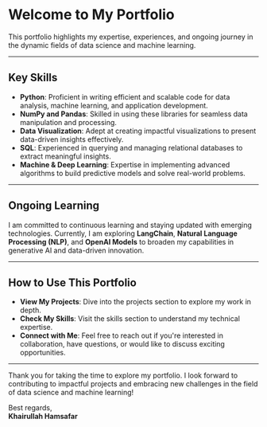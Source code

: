 # Welcome to My Portfolio

This portfolio highlights my expertise, experiences, and ongoing journey in the dynamic fields of data science and machine learning.

---

## Key Skills

- **Python**: Proficient in writing efficient and scalable code for data analysis, machine learning, and application development.
- **NumPy and Pandas**: Skilled in using these libraries for seamless data manipulation and processing.
- **Data Visualization**: Adept at creating impactful visualizations to present data-driven insights effectively.
- **SQL**: Experienced in querying and managing relational databases to extract meaningful insights.
- **Machine & Deep Learning**: Expertise in implementing advanced algorithms to build predictive models and solve real-world problems.

---

## Ongoing Learning

I am committed to continuous learning and staying updated with emerging technologies. Currently, I am exploring **LangChain**, **Natural Language Processing (NLP)**, and **OpenAI Models** to broaden my capabilities in generative AI and data-driven innovation.

---

## How to Use This Portfolio

- **View My Projects**: Dive into the projects section to explore my work in depth.
- **Check My Skills**: Visit the skills section to understand my technical expertise.
- **Connect with Me**: Feel free to reach out if you're interested in collaboration, have questions, or would like to discuss exciting opportunities.

---

Thank you for taking the time to explore my portfolio. I look forward to contributing to impactful projects and embracing new challenges in the field of data science and machine learning!

Best regards,  
**Khairullah Hamsafar**